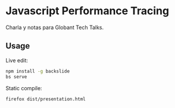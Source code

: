 # Javascript Performance Tracing

Charla y notas para Globant Tech Talks.

## Usage

Live edit:
``` bash
npm install -g backslide
bs serve
```

Static compile:

``` bash
firefox dist/presentation.html
```
